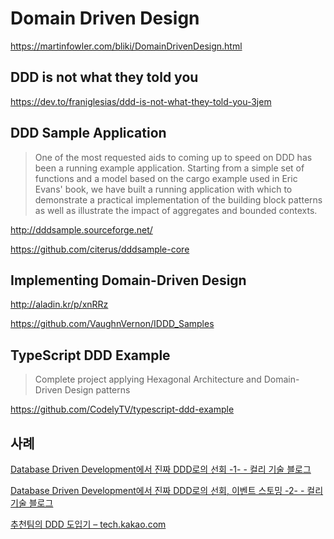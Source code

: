 # Domain Driven Design

<https://martinfowler.com/bliki/DomainDrivenDesign.html>

## DDD is not what they told you

<https://dev.to/franiglesias/ddd-is-not-what-they-told-you-3jem>

## DDD Sample Application

> One of the most requested aids to coming up to speed on DDD
> has been a running example application. Starting from a simple set
> of functions and a model based on the cargo example used in
> Eric Evans' book, we have built a running application with which to
> demonstrate a practical implementation of the building block patterns
> as well as illustrate the impact of aggregates and bounded contexts.

<http://dddsample.sourceforge.net/>

<https://github.com/citerus/dddsample-core>

## Implementing Domain-Driven Design

<http://aladin.kr/p/xnRRz>

<https://github.com/VaughnVernon/IDDD_Samples>

## TypeScript DDD Example

> Complete project applying Hexagonal Architecture and
> Domain-Driven Design patterns

<https://github.com/CodelyTV/typescript-ddd-example>

## 사례

[Database Driven Development에서 진짜 DDD로의 선회 -1- - 컬리 기술 블로그](https://helloworld.kurly.com/blog/road-to-ddd/)

[Database Driven Development에서 진짜 DDD로의 선회, 이벤트 스토밍 -2- - 컬리 기술 블로그](https://helloworld.kurly.com/blog/event-storming/)

[추천팀의 DDD 도입기 – tech.kakao.com](https://tech.kakao.com/2022/12/12/ddd-of-recommender-team/)
